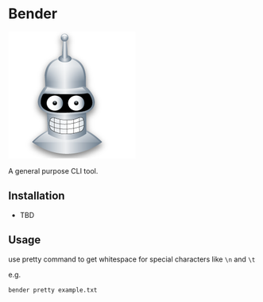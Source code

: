 # Bender
![](assets/bender.png)

A general purpose CLI tool.

## Installation
- TBD

## Usage
use pretty command to get whitespace for special characters like `\n` and `\t`

e.g.
```bash
bender pretty example.txt
```
